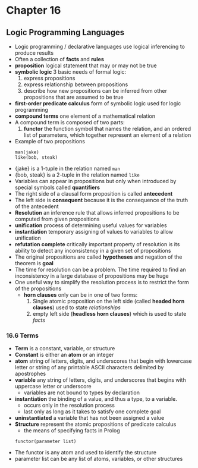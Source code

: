 # Chapter 16
## Logic Programming Languages
- Logic programming / declarative languages use logical inferencing to produce results
- Often a collection of **facts** and **rules**
- **proposition** logical statement that may or may not be true
- **symbolic logic** 3 basic needs of formal logic:
    1. express propositions
    2. express relationship between propositions
    3. describe how new propositions can be inferred from other propositions that are assumed to be true
- **first-order predicate calculus** form of symbolic logic used for logic programming
- **compound terms** one element of a mathematical relation
- A compound term is composed of two parts:
    1. **functor** the function symbol that names the relation, and an ordered list of parameters, which together represent an element of a relation
- Example of two propositions
    ```
    man(jake)
    like(bob, steak)
    ```
- {jake} is a 1-tuple in the relation named `man`
- {bob, steak} is a 2-tuple in the relation named `like`
- Variables can appear in propositions but only when introduced by special symbols called **quantifiers**
- The right side of a clausal form proposition is called **antecedent**
- The left side is **consequent** because it is the consequence of the truth of the antecedent
- **Resolution** an inference rule that allows inferred propositions to be computed from given propositions
- **unification** process of determining useful values for variables
- **instantiation** temporary assigning of values to variables to allow unification
- **refutation complete** critically important property of resolution is its ability to detect any inconsistency in a given set of propositions
- The original propositions are called **hypotheses** and negation of the theorem is **goal**
- The time for resolution can be a problem. The time required to find an inconsistency in a large database of propositions may be huge
- One useful way to simplify the resolution process is to restrict the form of the propositions
    - **horn clauses** only can be in one of two forms:
        1. Single atomic proposition on the left side (called **headed horn clauses**) used to state *relationships*
        2. empty left side (**headless horn clauses**) which is used to state *facts*
### 16.6 Terms
- **Term** is a constant, variable, or structure
- **Constant** is either an **atom** or an integer
- **atom** string of letters, digits, and underscores that begin with lowercase letter or string of any printable ASCII characters delimited by apostrophes
- **variable** any string of letters, digits, and underscores that begins with uppercase letter or underscore
    - variables are not bound to types by declaration
- **instantiation** the binding of a value, and thus a type, to a variable.
    - occurs only in the resolution process
    - last only as long as it takes to satisfy one complete goal
- **uninstantiated** a variable that has not been assigned a value
- **Structure** represent the atomic propositions of predicate calculus
    - the means of specifying facts in Prolog
    ```
    functor(parameter list)
    ```
- The functor is any atom and used to identify the structure
- parameter list can be any list of atoms, variables, or other structures

